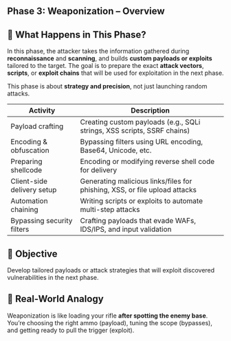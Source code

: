 ## Phase 3: Weaponization – Overview

## 📌 What Happens in This Phase?

In this phase, the attacker takes the information gathered during **reconnaissance** and **scanning**, and builds **custom payloads or exploits** tailored to the target. The goal is to prepare the exact **attack vectors**, **scripts**, or **exploit chains** that will be used for exploitation in the next phase.

This phase is about **strategy and precision**, not just launching random attacks.

| Activity                        | Description                                                                 |
|----------------------------------|-----------------------------------------------------------------------------|
| Payload crafting                | Creating custom payloads (e.g., SQLi strings, XSS scripts, SSRF chains)     |
| Encoding & obfuscation          | Bypassing filters using URL encoding, Base64, Unicode, etc.                 |
| Preparing shellcode             | Encoding or modifying reverse shell code for delivery                       |
| Client-side delivery setup      | Generating malicious links/files for phishing, XSS, or file upload attacks |
| Automation chaining             | Writing scripts or exploits to automate multi-step attacks                  |
| Bypassing security filters      | Crafting payloads that evade WAFs, IDS/IPS, and input validation            |

## 🎯 Objective

Develop tailored payloads or attack strategies that will exploit discovered vulnerabilities in the next phase.

## 🧠 Real-World Analogy

Weaponization is like loading your rifle **after spotting the enemy base**. You’re choosing the right ammo (payload), tuning the scope (bypasses), and getting ready to pull the trigger (exploit).

